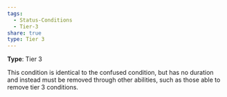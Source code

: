 ```yaml
---
tags:
  - Status-Conditions
  - Tier-3
share: true
type: Tier 3
---
```

**Type**: Tier 3

This condition is identical to the confused condition, but has no duration and instead must be removed through other abilities, such as those able to remove tier 3 conditions.